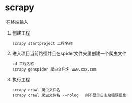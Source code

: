 # scrapy

​    在终端输入

1. 创建工程

   ```
   scrapy startproject 工程名称
   ```

2. 进入项目当前路径并且在spider文件夹里创建一个爬虫文件

   ```
   cd 工程名称
   scrapy genspider 爬虫文件名 www.xxx.com
   ```

3. 执行工程

   ```
   scrapy crawl 爬虫文件名
   scrapy crawl 爬虫文件名 --nolog   则不显示日志及错误信息 
   ```

   

